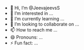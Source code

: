 - 👋 Hi, I’m @JeevajeevsS
- 👀 I’m interested in ...
- 🌱 I’m currently learning ...
- 💞️ I’m looking to collaborate on ...
- 📫 How to reach me ...
- 😄 Pronouns: ...
- ⚡ Fun fact: ...

<!---
JeevajeevsS/JeevajeevsS is a ✨ special ✨ repository because its `README.md` (this file) appears on your GitHub profile.
You can click the Preview link to take a look at your changes.
--->
